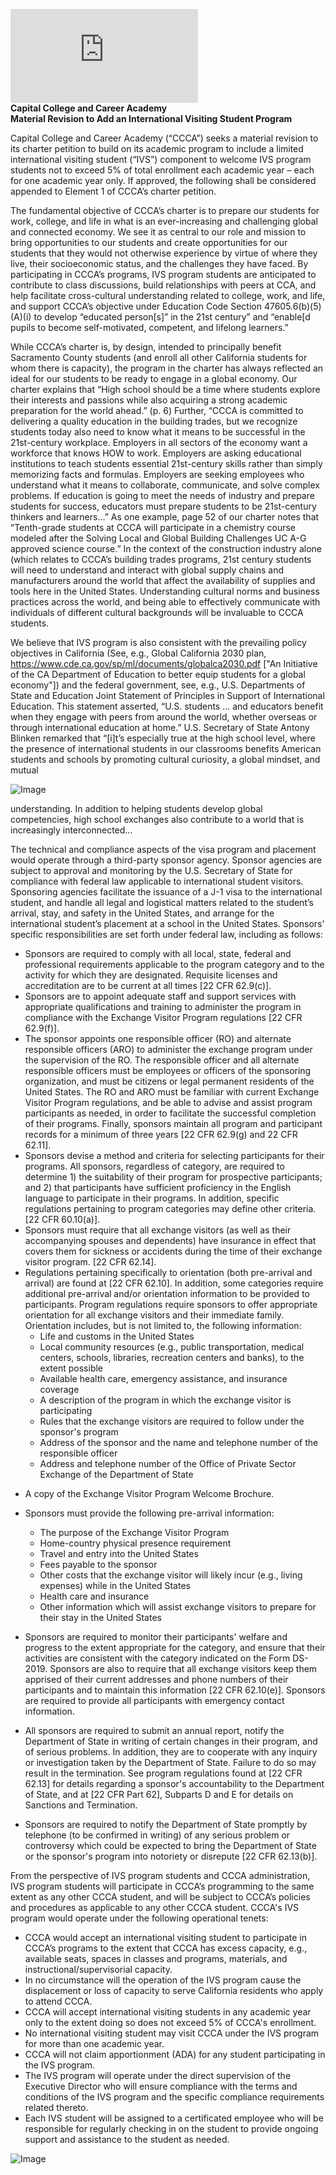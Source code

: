 <!-- Page 1 -->
![Capital College and Career Academy Material Revision to Add an International Visiting Student Program](https://www.cde.ca.gov/sp/ml/documents/globalca2030.pdf)  
**Capital College and Career Academy**  
**Material Revision to Add an International Visiting Student Program**  

Capital College and Career Academy (“CCCA”) seeks a material revision to its charter petition to build on its academic program to include a limited international visiting student (“IVS”) component to welcome IVS program students not to exceed 5% of total enrollment each academic year – each for one academic year only. If approved, the following shall be considered appended to Element 1 of CCCA’s charter petition.

The fundamental objective of CCCA’s charter is to prepare our students for work, college, and life in what is an ever-increasing and challenging global and connected economy. We see it as central to our role and mission to bring opportunities to our students and create opportunities for our students that they would not otherwise experience by virtue of where they live, their socioeconomic status, and the challenges they have faced. By participating in CCCA’s programs, IVS program students are anticipated to contribute to class discussions, build relationships with peers at CCA, and help facilitate cross-cultural understanding related to college, work, and life, and support CCCA’s objective under Education Code Section 47605.6(b)(5)(A)(i) to develop “educated person[s]” in the 21st century” and “enable[d pupils to become self-motivated, competent, and lifelong learners.”

While CCCA’s charter is, by design, intended to principally benefit Sacramento County students (and enroll all other California students for whom there is capacity), the program in the charter has always reflected an ideal for our students to be ready to engage in a global economy. Our charter explains that “High school should be a time where students explore their interests and passions while also acquiring a strong academic preparation for the world ahead.” (p. 6) Further, “CCCA is committed to delivering a quality education in the building trades, but we recognize students today also need to know what it means to be successful in the 21st-century workplace. Employers in all sectors of the economy want a workforce that knows HOW to work. Employers are asking educational institutions to teach students essential 21st-century skills rather than simply memorizing facts and formulas. Employers are seeking employees who understand what it means to collaborate, communicate, and solve complex problems. If education is going to meet the needs of industry and prepare students for success, educators must prepare students to be 21st-century thinkers and learners…” As one example, page 52 of our charter notes that “Tenth-grade students at CCCA will participate in a chemistry course modeled after the Solving Local and Global Building Challenges UC A-G approved science course.” In the context of the construction industry alone (which relates to CCCA’s building trades programs, 21st century students will need to understand and interact with global supply chains and manufacturers around the world that affect the availability of supplies and tools here in the United States. Understanding cultural norms and business practices across the world, and being able to effectively communicate with individuals of different cultural backgrounds will be invaluable to CCCA students.

We believe that IVS program is also consistent with the prevailing policy objectives in California (See, e.g., Global California 2030 plan, https://www.cde.ca.gov/sp/ml/documents/globalca2030.pdf ["An Initiative of the CA Department of Education to better equip students for a global economy"]) and the federal government, see, e.g., U.S. Departments of State and Education Joint Statement of Principles in Support of International Education. This statement asserted, “U.S. students … and educators benefit when they engage with peers from around the world, whether overseas or through international education at home.” U.S. Secretary of State Antony Blinken remarked that “[i]t’s especially true at the high school level, where the presence of international students in our classrooms benefits American students and schools by promoting cultural curiosity, a global mindset, and mutual
<!-- Page 2 -->
![Image](https://via.placeholder.com/768x993.png?text=Image+Not+Available)

understanding. In addition to helping students develop global competencies, high school exchanges also contribute to a world that is increasingly interconnected...

The technical and compliance aspects of the visa program and placement would operate through a third-party sponsor agency. Sponsor agencies are subject to approval and monitoring by the U.S. Secretary of State for compliance with federal law applicable to international student visitors. Sponsoring agencies facilitate the issuance of a J-1 visa to the international student, and handle all legal and logistical matters related to the student’s arrival, stay, and safety in the United States, and arrange for the international student’s placement at a school in the United States. Sponsors’ specific responsibilities are set forth under federal law, including as follows:

- Sponsors are required to comply with all local, state, federal and professional requirements applicable to the program category and to the activity for which they are designated. Requisite licenses and accreditation are to be current at all times [22 CFR 62.9(c)].
- Sponsors are to appoint adequate staff and support services with appropriate qualifications and training to administer the program in compliance with the Exchange Visitor Program regulations [22 CFR 62.9(f)].
- The sponsor appoints one responsible officer (RO) and alternate responsible officers (ARO) to administer the exchange program under the supervision of the RO. The responsible officer and all alternate responsible officers must be employees or officers of the sponsoring organization, and must be citizens or legal permanent residents of the United States. The RO and ARO must be familiar with current Exchange Visitor Program regulations, and be able to advise and assist program participants as needed, in order to facilitate the successful completion of their programs. Finally, sponsors maintain all program and participant records for a minimum of three years [22 CFR 62.9(g) and 22 CFR 62.11].
- Sponsors devise a method and criteria for selecting participants for their programs. All sponsors, regardless of category, are required to determine 1) the suitability of their program for prospective participants; and 2) that participants have sufficient proficiency in the English language to participate in their programs. In addition, specific regulations pertaining to program categories may define other criteria. [22 CFR 60.10(a)].
- Sponsors must require that all exchange visitors (as well as their accompanying spouses and dependents) have insurance in effect that covers them for sickness or accidents during the time of their exchange visitor program. [22 CFR 62.14].
- Regulations pertaining specifically to orientation (both pre-arrival and arrival) are found at [22 CFR 62.10]. In addition, some categories require additional pre-arrival and/or orientation information to be provided to participants. Program regulations require sponsors to offer appropriate orientation for all exchange visitors and their immediate family. Orientation includes, but is not limited to, the following information:
  - Life and customs in the United States
  - Local community resources (e.g., public transportation, medical centers, schools, libraries, recreation centers and banks), to the extent possible
  - Available health care, emergency assistance, and insurance coverage
  - A description of the program in which the exchange visitor is participating
  - Rules that the exchange visitors are required to follow under the sponsor's program
  - Address of the sponsor and the name and telephone number of the responsible officer
  - Address and telephone number of the Office of Private Sector Exchange of the Department of State
<!-- Page 3 -->
- A copy of the Exchange Visitor Program Welcome Brochure.
  
- Sponsors must provide the following pre-arrival information:
  - The purpose of the Exchange Visitor Program
  - Home-country physical presence requirement
  - Travel and entry into the United States
  - Fees payable to the sponsor
  - Other costs that the exchange visitor will likely incur (e.g., living expenses) while in the United States
  - Health care and insurance
  - Other information which will assist exchange visitors to prepare for their stay in the United States

- Sponsors are required to monitor their participants' welfare and progress to the extent appropriate for the category, and ensure that their activities are consistent with the category indicated on the Form DS-2019. Sponsors are also to require that all exchange visitors keep them apprised of their current addresses and phone numbers of their participants and to maintain this information [22 CFR 62.10(e)]. Sponsors are required to provide all participants with emergency contact information.

- All sponsors are required to submit an annual report, notify the Department of State in writing of certain changes in their program, and of serious problems. In addition, they are to cooperate with any inquiry or investigation taken by the Department of State. Failure to do so may result in the termination. See program regulations found at [22 CFR 62.13] for details regarding a sponsor's accountability to the Department of State, and at [22 CFR Part 62], Subparts D and E for details on Sanctions and Termination.

- Sponsors are required to notify the Department of State promptly by telephone (to be confirmed in writing) of any serious problem or controversy which could be expected to bring the Department of State or the sponsor's program into notoriety or disrepute [22 CFR 62.13(b)].

From the perspective of IVS program students and CCCA administration, IVS program students will participate in CCCA’s programming to the same extent as any other CCCA student, and will be subject to CCCA’s policies and procedures as applicable to any other CCCA student. CCCA's IVS program would operate under the following operational tenets:

- CCCA would accept an international visiting student to participate in CCCA’s programs to the extent that CCCA has excess capacity, e.g., available seats, spaces in classes and programs, materials, and instructional/supervisorial capacity.
- In no circumstance will the operation of the IVS program cause the displacement or loss of capacity to serve California residents who apply to attend CCCA.
- CCCA will accept international visiting students in any academic year only to the extent doing so does not exceed 5% of CCCA's enrollment.
- No international visiting student may visit CCCA under the IVS program for more than one academic year.
- CCCA will not claim apportionment (ADA) for any student participating in the IVS program.
- The IVS program will operate under the direct supervision of the Executive Director who will ensure compliance with the terms and conditions of the IVS program and the specific compliance requirements related thereto.
- Each IVS student will be assigned to a certificated employee who will be responsible for regularly checking in on the student to provide ongoing support and assistance to the student as needed.
<!-- Page 4 -->
![Image](https://via.placeholder.com/993x768.png?text=The+fiscal+impact+of+the+IVS+program+is+expected+to+be+nominal+because+it+will+only+operate+to+the+extent+CCCA+has+excess+capacity.+Excess+capacity+means+that+CCCA+has+sufficient+existing+staffing+and+facilities+to+host+the+IVS+program+student%2C+and+does+not+need+to+hire+additional+staff+or+procure+additional+facilities+to+serve+the+student.+Expenses+related+to+student+materials+%28photocopies%2C+per+student+subscriptions%2C+meals%2C+field+activities%29+are+anticipated+to+be+nominal+%28less+than+%242%2C000%2C+and+other+materials+%28textbooks%2C+computers%2C+etc.%29+are+for+the+general+use+of+all+students+and+would+not+be+purchased+for+an+IVS+program+student.+CCCA+expects+that+any+expenses+associated+with+hosting+IVS+program+students+would+be+offset+by+the+placement+fee+that+CCCA+would+receive+from+the+sponsor+agency.+To+the+extent+the+sponsor+did+not+offer+to+pay+a+placement+fee+or+CCCA+did+not+accept+a+placement+fee%2C+the+cost+of+hosting+an+IVS+program+student+would+be+borne+by+CCCA+as+a+prudent+expense+to+expose+CCCA+students+to+global+perspectives+and+experiences+to+the+same+extent+that+public+schools+fund+programs+and+field+trips+of+all+kinds+to+enhance+student+learning.+CCCA+will+not+require+any+tuition+or+fees+from+the+student+or+their+parents%2Fguardians+as+a+condition+of+their+participation+under+a+J-1+visa+program+facilitated+by+a+third-party+sponsor+agency.+However%2C+CCCA+believes+it+is+prudent+to+accept+fees+offered+by+third-party+sponsors+%28to+the+same+extent+also+offered+to+other+participant+schools%29+to+offset+the+cost+of+operating+the+IVS+program%2C+as+there+is+no+law+prohibiting+CCCA+from+receiving+a+payment+from+a+third-party+agency+for+facilitating+a+IVS+program+student+placement.+To+be+clear%2C+an+international+student+must+receive+sponsorship+through+a+U.S.+Department+of+State-approved+sponsor+in+order+to+receive+a+visa+and+placement+as+a+school+in+the+United+States%2C+and+they+are+subject+to+the+terms%2C+conditions%2C+and+fees+attendant+to+working+with+the+sponsor+that+the+student+has+selected.+CCCA+will+play+no+role+in+setting+or+charging+any+fees%2C+or+contracting+with+the+student+related+to+their+J-1+visa+or+placement.+The+decision+of+the+third-party+sponsor+to+provide+funding+to+CCCA+rests+with+the+third-party+sponsor+pursuant+to+its+policies.+Acceptance+of+an+IVS+student+is+not+contingent+on+CCCA%27s+receipt+of+a+fee+for+that+student+from+a+third-party+sponsor%2C+but+CCCA+will+accept+a+placement+fee+as+offered.+To+the+extent+CCCA+operates+the+IVS+Program+in+the+future+under+to+welcome+students+under+the+F-1+visa+program%2C+CCCA+will+comply+with+all+applicable+state+and+federal+law+related+to+the+F-1+visa+program.+CCCA+affirms+that+it+will+comply+with+any+and+all+new+requirement+of+charter+schools+enacted+into+law+after+CCCA%27s+charter+was+originally+granted.)
